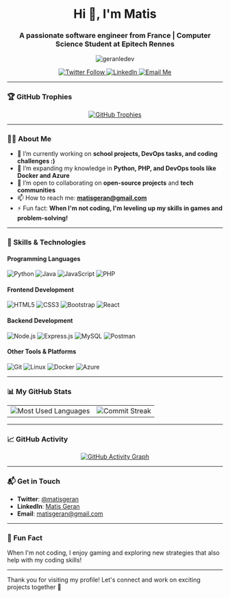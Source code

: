 <h1 align="center">Hi 👋, I'm Matis</h1>
<h3 align="center">A passionate software engineer from France | Computer Science Student at Epitech Rennes</h3>

<p align="center">
    <img src="https://komarev.com/ghpvc/?username=geranledev&label=Profile%20views&color=000000&style=flat" alt="geranledev" />
</p>

<p align="center">
    <a href="https://twitter.com/matisgeran" target="_blank">
        <img src="https://img.shields.io/twitter/follow/matisgeran?logo=twitter&style=for-the-badge" alt="Twitter Follow" />
    </a>
    <a href="https://linkedin.com/in/matis-geran-15774524b" target="_blank">
        <img src="https://img.shields.io/badge/-LinkedIn-blue?style=for-the-badge&logo=linkedin&logoColor=white" alt="LinkedIn" />
    </a>
    <a href="mailto:matisgeran@gmail.com">
        <img src="https://img.shields.io/badge/Email-D14836?style=for-the-badge&logo=gmail&logoColor=white" alt="Email Me" />
    </a>
</p>

---

### 🏆 GitHub Trophies

<p align="center">
    <a href="https://github.com/ryo-ma/github-profile-trophy">
        <img src="https://github-profile-trophy.vercel.app/?username=geranledev&theme=onedark&no-frame=true&margin-w=15" alt="GitHub Trophies" />
    </a>
</p>

---

### 🧑‍💻 About Me

- 🔭 I’m currently working on **school projects, DevOps tasks, and coding challenges :)**
- 🌱 I’m expanding my knowledge in **Python, PHP, and DevOps tools like Docker and Azure**
- 👯 I’m open to collaborating on **open-source projects** and **tech communities**
- 📫 How to reach me: **matisgeran@gmail.com**
- ⚡ Fun fact: **When I'm not coding, I'm leveling up my skills in games and problem-solving!**

---

### 🚀 Skills & Technologies

#### Programming Languages
<p>
    <img src="https://img.shields.io/badge/Python-3776AB?style=for-the-badge&logo=python&logoColor=white" alt="Python" />
    <img src="https://img.shields.io/badge/Java-007396?style=for-the-badge&logo=java&logoColor=white" alt="Java" />
    <img src="https://img.shields.io/badge/JavaScript-F7DF1E?style=for-the-badge&logo=javascript&logoColor=black" alt="JavaScript" />
    <img src="https://img.shields.io/badge/PHP-777BB4?style=for-the-badge&logo=php&logoColor=white" alt="PHP" />
</p>

#### Frontend Development
<p>
    <img src="https://img.shields.io/badge/HTML5-E34F26?style=for-the-badge&logo=html5&logoColor=white" alt="HTML5" />
    <img src="https://img.shields.io/badge/CSS3-1572B6?style=for-the-badge&logo=css3&logoColor=white" alt="CSS3" />
    <img src="https://img.shields.io/badge/Bootstrap-563D7C?style=for-the-badge&logo=bootstrap&logoColor=white" alt="Bootstrap" />
    <img src="https://img.shields.io/badge/React-61DAFB?style=for-the-badge&logo=react&logoColor=black" alt="React" />
</p>

#### Backend Development
<p>
    <img src="https://img.shields.io/badge/Node.js-339933?style=for-the-badge&logo=node-dot-js&logoColor=white" alt="Node.js" />
    <img src="https://img.shields.io/badge/Express.js-000000?style=for-the-badge&logo=express&logoColor=white" alt="Express.js" />
    <img src="https://img.shields.io/badge/MySQL-4479A1?style=for-the-badge&logo=mysql&logoColor=white" alt="MySQL" />
    <img src="https://img.shields.io/badge/Postman-FF6C37?style=for-the-badge&logo=postman&logoColor=white" alt="Postman" />
</p>

#### Other Tools & Platforms
<p>
    <img src="https://img.shields.io/badge/Git-F05032?style=for-the-badge&logo=git&logoColor=white" alt="Git" />
    <img src="https://img.shields.io/badge/Linux-FCC624?style=for-the-badge&logo=linux&logoColor=black" alt="Linux" />
    <img src="https://img.shields.io/badge/Docker-2496ED?style=for-the-badge&logo=docker&logoColor=white" alt="Docker" />
    <img src="https://img.shields.io/badge/Azure-0078D7?style=for-the-badge&logo=microsoft-azure&logoColor=white" alt="Azure" />
</p>

---

### 📊 My GitHub Stats

<table align="center">
<tr>
<td align="center">
    <img src="https://github-readme-stats.vercel.app/api/top-langs/?username=geranledev&layout=compact&theme=dark" alt="Most Used Languages" />
</td>
<td align="center">
    <img src="https://github-readme-streak-stats.herokuapp.com/?user=geranledev&theme=dark" alt="Commit Streak" />
</td>
</tr>
</table>

---

### 📈 GitHub Activity

<p align="center">
    <a href="https://github.com/ashutosh00710/github-readme-activity-graph">
        <img src="https://github-readme-activity-graph.vercel.app/graph?username=geranledev&bg_color=1a1a1a&color=57c7d4&line=9a9a9a&point=c5f015&area=true&hide_border=true" alt="GitHub Activity Graph" />
    </a>
</p>

---

### 📬 Get in Touch

- **Twitter**: [@matisgeran](https://twitter.com/matisgeran)
- **LinkedIn**: [Matis Geran](https://linkedin.com/in/matis-geran-15774524b)
- **Email**: [matisgeran@gmail.com](mailto:matisgeran@gmail.com)

---

### 🎉 Fun Fact
When I'm not coding, I enjoy gaming and exploring new strategies that also help with my coding skills!

---

Thank you for visiting my profile! Let's connect and work on exciting projects together 🚀
